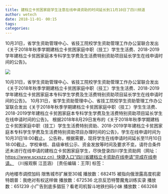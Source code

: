 ```yaml
---
title: 建档立卡贫困家庭学生注意在线申请资助的时间延长到11月10日了四川频道
author: wetech
date: 2018-11-01- 00:15
tags: 
categories: 
---
```

10月31日，省学生资助管理中心、省技工院校学生资助管理工作办公室联合发出《关于2018年秋季学期建档立卡贫困家庭中职（技工）学生生活费、2018-2019学年建档立卡贫困家庭本专科学生学费及生活费特别资助项目延长学生在线申请时间的公告》。
<!-- more -->
                
<img align="center" border="0" src="http://p2.ifengimg.com/a/2016/0810/204c433878d5cf9size1_w16_h16.png" />
                
                
            
10月31日，省学生资助管理中心、省技工院校学生资助管理工作办公室联合发出《关于2018年秋季学期建档立卡贫困家庭中职（技工）学生生活费、2018-2019学年建档立卡贫困家庭本专科学生学费及生活费特别资助项目延长学生在线申请时间的公告》。
10月31日，省学生资助管理中心、省技工院校学生资助管理工作办公室联合发出《关于2018年秋季学期建档立卡贫困家庭中职（技工）学生生活费、2018-2019学年建档立卡贫困家庭本专科学生学费及生活费特别资助项目延长学生在线申请时间的公告》。
根据2018年8月29日发布的《关于2018年秋季学期建档立卡贫困家庭中职（技工）学生生活费特别资助、2018-2019学年建档立卡贫困家庭本专科学生学费及生活费特别资助项目办理时间的公告》，学生在线申请时间为10月31日18:00截止。
公告称，根据需要，现将学生在线申请时间延长至11月10日18:00截止。学校审核、县级审核公示、资金发放等时间及要求不变。请符合条件还未进行在线申请的建档立卡贫困家庭学生，尽快登录四川学生资助网（网址：https://www.scxszz.cn）快捷入口“四川省建档立卡资助在线申请”完成在线申请。
（川报观察 江芸涵）
[责任编辑：王萍]
标签：
 
 
 
 
 
 
 
 
             
内地楼市调控加码 限售城市扩展至30城
播放数：682415
被指向俄泄露高度机密 特朗普：我绝对有权这样做
播放数：672536
北京反恐特警魔鬼训练实录
播放数：651239
小广告到底多猖狂？看老司机智斗地铁扫码小妹
播放数：663268
